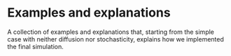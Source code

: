 # Examples and explanations

A collection of examples and explanations that, starting from the simple case with neither diffusion nor stochasticity, explains how we implemented the final simulation.
